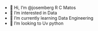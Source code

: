 - 👋 Hi, I’m @josemberg R  C Matos
- 👀 I’m interested in Data
- 🌱 I’m currently learning Data Engineering 
- 💞️ I’m looking to Uv python 

<!---
josemberg1971/josemberg1971 is a ✨ special ✨ repository because its `README.md` (this file) appears on your GitHub profile.
You can click the Preview link to take a look at your changes.
--->
